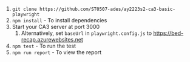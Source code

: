 1. `git clone https://github.com/ST0507-ades/ay2223s2-ca3-basic-playwright`
2. `npm install` - To install dependencies
3. Start your CA3 server at port 3000
    1. Alternatively, set `baseUrl` in `playwright.config.js` to https://bed-recap.azurewebsites.net
4. `npm test` - To run the test
5. `npm run report` - To view the report
